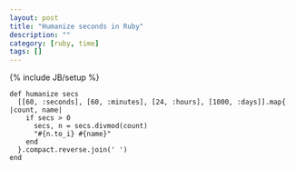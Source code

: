 ```yaml
---
layout: post
title: "Humanize seconds in Ruby"
description: ""
category: [ruby, time]
tags: []
---
```

{% include JB/setup %}


    def humanize secs
      [[60, :seconds], [60, :minutes], [24, :hours], [1000, :days]].map{ |count, name|
        if secs > 0
          secs, n = secs.divmod(count)
          "#{n.to_i} #{name}"
        end
      }.compact.reverse.join(' ')
    end

